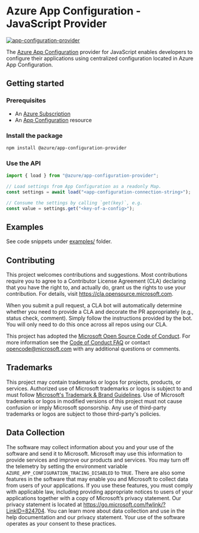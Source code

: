 # Azure App Configuration - JavaScript Provider

[![app-configuration-provider
](https://img.shields.io/npm/v/@azure/app-configuration-provider)](https://www.npmjs.com/package/@azure/app-configuration-provider)

The [Azure App Configuration](https://docs.microsoft.com/en-us/azure/azure-app-configuration/overview) provider for JavaScript enables developers to configure their applications using centralized configuration located in Azure App Configuration. 

## Getting started

### Prerequisites

- An [Azure Subscription](https://azure.microsoft.com)
- An [App Configuration](https://learn.microsoft.com/en-us/azure/azure-app-configuration/quickstart-azure-app-configuration-create?tabs=azure-portal) resource

### Install the package

```bash
npm install @azure/app-configuration-provider
```

### Use the API

```js
import { load } from "@azure/app-configuration-provider";

// Load settings from App Configuration as a readonly Map.
const settings = await load("<app-configuration-connection-string>");

// Consume the settings by calling `get(key)`, e.g.
const value = settings.get("<key-of-a-config>");
```


## Examples

See code snippets under [examples/](./examples/) folder.

## Contributing

This project welcomes contributions and suggestions.  Most contributions require you to agree to a
Contributor License Agreement (CLA) declaring that you have the right to, and actually do, grant us
the rights to use your contribution. For details, visit https://cla.opensource.microsoft.com.

When you submit a pull request, a CLA bot will automatically determine whether you need to provide
a CLA and decorate the PR appropriately (e.g., status check, comment). Simply follow the instructions
provided by the bot. You will only need to do this once across all repos using our CLA.

This project has adopted the [Microsoft Open Source Code of Conduct](https://opensource.microsoft.com/codeofconduct/).
For more information see the [Code of Conduct FAQ](https://opensource.microsoft.com/codeofconduct/faq/) or
contact [opencode@microsoft.com](mailto:opencode@microsoft.com) with any additional questions or comments.

## Trademarks

This project may contain trademarks or logos for projects, products, or services. Authorized use of Microsoft 
trademarks or logos is subject to and must follow 
[Microsoft's Trademark & Brand Guidelines](https://www.microsoft.com/en-us/legal/intellectualproperty/trademarks/usage/general).
Use of Microsoft trademarks or logos in modified versions of this project must not cause confusion or imply Microsoft sponsorship.
Any use of third-party trademarks or logos are subject to those third-party's policies.

## Data Collection

The software may collect information about you and your use of the software and send it to Microsoft. Microsoft may use this information to provide services and improve our products and services. You may turn off the telemetry by setting the environment variable `AZURE_APP_CONFIGURATION_TRACING_DISABLED` to `TRUE`. There are also some features in the software that may enable you and Microsoft to collect data from users of your applications. If you use these features, you must comply with applicable law, including providing appropriate notices to users of your applications together with a copy of Microsoft’s privacy statement. Our privacy statement is located at https://go.microsoft.com/fwlink/?LinkID=824704. You can learn more about data collection and use in the help documentation and our privacy statement. Your use of the software operates as your consent to these practices.